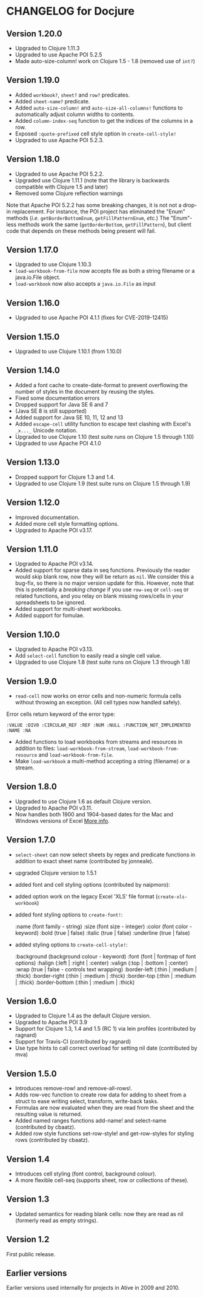 # CHANGELOG for Docjure

## Version 1.20.0
* Upgraded to Clojure 1.11.3
* Upgraded to use Apache POI 5.2.5
* Made auto-size-column! work on Clojure 1.5 - 1.8 (removed use of `int?`)

## Version 1.19.0

* Added `workbook?`, `sheet?` and `row?` predicates.
* Added `sheet-name?` predicate.
* Added `auto-size-column!` and `auto-size-all-columns!` functions to automatically adjust column widths to contents.
* Added `column-index-seq` function to get the indices of the columns in a row.
* Exposed `:quote-prefixed` cell style option in `create-cell-style!`
* Upgraded to use Apache POI 5.2.3.

## Version 1.18.0

* Upgraded to use Apache POI 5.2.2.
* Upgraded use Clojure 1.11.1 (note that the library is backwards compatible with Clojure 1.5 and later)
* Removed some Clojure reflection warnings

Note that Apache POI 5.2.2 has some breaking changes, it is not
not a drop-in replacement. For instance, the POI project has
eliminated the "Enum" methods (*i.e.* `getBorderBottomEnum`,
`getFillPatternEnum`, *etc.*) The "Enum"-less methods work the same
(`getBorderBottom`, `getFillPattern`), but client code that depends on
these methods being present will fail.

## Version 1.17.0
* Upgraded to use Clojure 1.10.3
* `load-workbook-from-file` now accepts file as both a string filename or a java.io.File object.
* `load-workbook` now also accepts a `java.io.File` as input

## Version 1.16.0
* Upgraded to use Apache POI 4.1.1 (fixes for CVE-2019-12415)

## Version 1.15.0
* Upgraded to use Clojure 1.10.1 (from 1.10.0)

## Version 1.14.0
* Added a font cache to create-date-format to prevent overflowing the number
  of styles in the document by reusing the styles.
* Fixed some documentation errors
* Dropped support for Java SE 6 and 7
* (Java SE 8 is still supported)
* Added support for Java SE 10, 11, 12 and 13
* Added `escape-cell` utility function to escape text clashing with Excel's `_x..._` Unicode notation.
* Upgraded to use Clojure 1.10 (test suite runs on Clojure 1.5 through 1.10)
* Upgraded to use Apache POI 4.1.0

## Version 1.13.0
* Dropped support for Clojure 1.3 and 1.4.
* Upgraded to use Clojure 1.9 (test suite runs on Clojure 1.5 through 1.9)

## Version 1.12.0
* Improved documentation.
* Added more cell style formatting options.
* Upgraded to Apache POI v3.17.

## Version 1.11.0
* Upgraded to Apache POI v3.14.
* Added support for sparse data in seq functions. Previously the reader
would skip blank row, now they will be return as `nil`. We consider
this a bug-fix, so there is no major version update for this. However,
note that this is potentially a *breaking change* if you use `row-seq` or `cell-seq` or
related functions, and you relay on blank missing rows/cells in your
spreadsheets to be ignored.
* Added support for multi-sheet workbooks.
* Added support for fomulae.

## Version 1.10.0
* Upgraded to Apache POI v3.13.
* Add `select-cell` function to easily read a single cell value.
* Upgraded to use Clojure 1.8 (test suite runs on Clojure 1.3 through 1.8)

## Version 1.9.0

* `read-cell` now works on error cells and non-numeric formula cells without throwing an exception. (All cell types now handled safely).

Error cells return keyword of the error type:

```
:VALUE :DIV0 :CIRCULAR_REF :REF :NUM :NULL :FUNCTION_NOT_IMPLEMENTED :NAME :NA
```

* Added functions to load workbooks from streams and resources in
  addition to files: `load-workbook-from-stream`,
  `load-workbook-from-resource` and `load-workbook-from-file`.
* Make `load-workbook` a multi-method accepting a string (filename) or a
  stream.

## Version 1.8.0
* Upgraded to use Clojure 1.6 as default Clojure version.
* Upgraded to Apache POI v3.11.
* Now handles both 1900 and 1904-based dates for the Mac and Windows
 versions of Excel [More info](http://support.microsoft.com/kb/180162).

## Version 1.7.0
* `select-sheet` can now select sheets by regex and predicate functions in addition to exact sheet name (contributed by jonneale).
* upgraded Clojure version to 1.5.1
* added font and cell styling options (contributed by naipmoro):
* added option work on the legacy Excel 'XLS' file format (`create-xls-workbook`)
* added font styling options to `create-font!`:

    :name (font family - string)
    :size (font size - integer)
    :color (font color - keyword)
    :bold (true | false)
    :italic (true | false)
    :underline (true | false)

* added styling options to `create-cell-style!`:

    :background (background colour - keyword)
    :font (font | fontmap of font options)
    :halign (:left | :right | :center)
    :valign (:top | :bottom | :center)
    :wrap (true | false - controls text wrapping)
    :border-left (:thin | :medium | :thick)
    :border-right (:thin | :medium | :thick)
    :border-top (:thin | :medium | :thick)
    :border-bottom (:thin | :medium | :thick)



## Version 1.6.0
* Upgraded to Clojure 1.4 as the default Clojure version.
* Upgraded to Apache POI 3.9
* Support for Clojure 1.3, 1.4 and 1.5 (RC 1) via lein profiles (contributed by ragnard)
* Support for Travis-CI (contributed by ragnard)
* Use type hints to call correct overload for setting nil date (contributed by mva)

## Version 1.5.0
* Introduces remove-row! and remove-all-rows!.
* Adds row-vec function to create row data for adding to sheet from a struct to ease writing select, transform, write-back tasks.
* Formulas are now evaluated when they are read from the sheet and the resulting value is returned.
* Added named ranges functions add-name! and select-name (contributed by cbaatz).
* Added row style functions set-row-style! and get-row-styles for styling rows (contributed by cbaatz).

## Version 1.4
* Introduces cell styling (font control, background colour).
* A more flexible cell-seq (supports sheet, row or collections of these).

## Version 1.3
* Updated semantics for reading blank cells: now they are read as nil (formerly read as empty strings).

## Version 1.2

First public release.

## Earlier versions

Earlier versions used internally for projects in Ative in 2009 and 2010.
